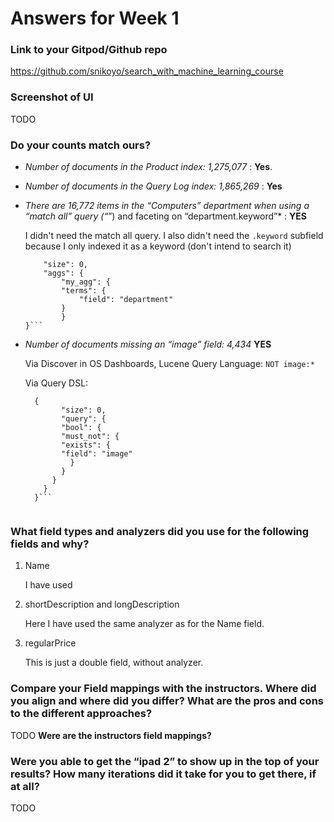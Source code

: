 # Answers for Week 1

### Link to your Gitpod/Github repo 

https://github.com/snikoyo/search_with_machine_learning_course

### Screenshot of UI

TODO

### Do your counts match ours?

- *Number of documents in the Product index: 1,275,077* : **Yes**.

- *Number of documents in the Query Log index: 1,865,269* : **Yes**

- *There are 16,772 items in the “Computers” department when using a “match all” query (“*”) and faceting on “department.keyword”* : **YES**

    I didn't need the match all query. I also didn't need the `.keyword` subfield because I only indexed it as a keyword (don't intend to search it)

    ```POST bbuy_products/_search
        "size": 0, 
        "aggs": {
            "my_agg": {
            "terms": {
                "field": "department"
            }
            }
    }```

- *Number of documents missing an “image” field: 4,434* **YES**

  Via Discover in OS Dashboards, Lucene Query Language: `NOT image:*`

  Via Query DSL: 

  ```POST bbuy_products/_search
    {
          "size": 0, 
          "query": {
          "bool": {
          "must_not": {
          "exists": {
          "field": "image"
            }
          }
        }
      }
    }```


### What field types and analyzers did you use for the following fields and why?

1. Name

    I have used 

2. shortDescription and longDescription

    Here I have used the same analyzer as for the Name field.

3. regularPrice

    This is just a double field, without analyzer. 


### Compare your Field mappings with the instructors. Where did you align and where did you differ? What are the pros and cons to the different approaches?

TODO **Were are the instructors field mappings?**

### Were you able to get the “ipad 2” to show up in the top of your results? How many iterations did it take for you to get there, if at all?

TODO